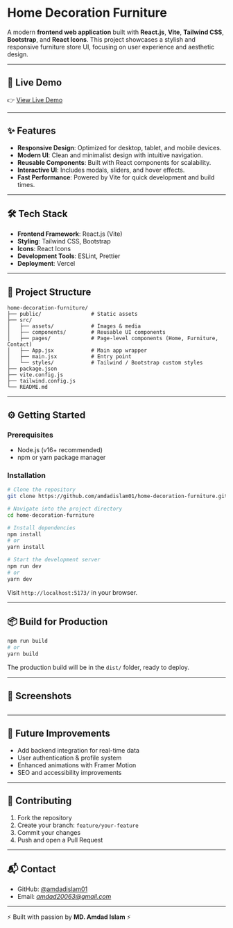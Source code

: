 # Home Decoration Furniture 


A modern **frontend web application** built with **React.js**, **Vite**, **Tailwind CSS**, **Bootstrap**, and **React Icons**. This project showcases a stylish and responsive furniture store UI, focusing on user experience and aesthetic design.

---

## 🚀 Live Demo

👉 [View Live Demo](https://home-decoration-furniture.vercel.app)

---

## ✨ Features

* **Responsive Design**: Optimized for desktop, tablet, and mobile devices.
* **Modern UI**: Clean and minimalist design with intuitive navigation.
* **Reusable Components**: Built with React components for scalability.
* **Interactive UI**: Includes modals, sliders, and hover effects.
* **Fast Performance**: Powered by Vite for quick development and build times.

---

## 🛠️ Tech Stack

* **Frontend Framework**: React.js (Vite)
* **Styling**: Tailwind CSS, Bootstrap
* **Icons**: React Icons
* **Development Tools**: ESLint, Prettier
* **Deployment**: Vercel

---

## 📂 Project Structure

```
home-decoration-furniture/
├── public/                # Static assets
├── src/
│   ├── assets/            # Images & media
│   ├── components/        # Reusable UI components
│   ├── pages/             # Page-level components (Home, Furniture, Contact)
│   ├── App.jsx            # Main app wrapper
│   ├── main.jsx           # Entry point
│   └── styles/            # Tailwind / Bootstrap custom styles
├── package.json
├── vite.config.js
├── tailwind.config.js
└── README.md
```

---

## ⚙️ Getting Started

### Prerequisites

* Node.js (v16+ recommended)
* npm or yarn package manager

### Installation

```bash
# Clone the repository
git clone https://github.com/amdadislam01/home-decoration-furniture.git

# Navigate into the project directory
cd home-decoration-furniture

# Install dependencies
npm install
# or
yarn install

# Start the development server
npm run dev
# or
yarn dev
```

Visit `http://localhost:5173/` in your browser.

---

## 📦 Build for Production

```bash
npm run build
# or
yarn build
```

The production build will be in the `dist/` folder, ready to deploy.

---

## 📸 Screenshots

 <img src="https://ik.imagekit.io/yqnbhdlo4/Img/home?updatedAt=1759770625524" alt="" />

---

## 🔮 Future Improvements

* Add backend integration for real-time data
* User authentication & profile system
* Enhanced animations with Framer Motion
* SEO and accessibility improvements

---

## 🤝 Contributing

1. Fork the repository
2. Create your branch: `feature/your-feature`
3. Commit your changes
4. Push and open a Pull Request


---

## 📬 Contact

* GitHub: [@amdadislam01](https://github.com/amdadislam01)
* Email: *amdad20063@gmail.com*

---

⚡ Built with passion by **MD. Amdad Islam** ⚡
